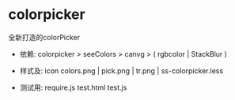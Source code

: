 # colorpicker
全新打造的colorPicker

* 依赖:
  colorpicker > seeColors > canvg > ( rgbcolor | StackBlur )
  
* 样式及: icon colors.png | pick.png | tr.png | ss-colorpicker.less

* 测试用: require.js test.html test.js